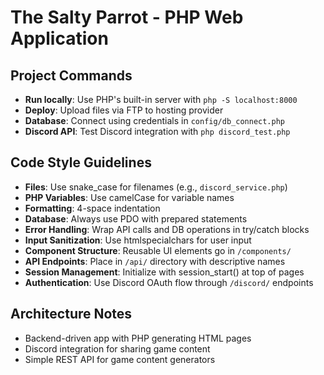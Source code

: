 # The Salty Parrot - PHP Web Application

## Project Commands
- **Run locally**: Use PHP's built-in server with `php -S localhost:8000`
- **Deploy**: Upload files via FTP to hosting provider
- **Database**: Connect using credentials in `config/db_connect.php`
- **Discord API**: Test Discord integration with `php discord_test.php`

## Code Style Guidelines
- **Files**: Use snake_case for filenames (e.g., `discord_service.php`)
- **PHP Variables**: Use camelCase for variable names
- **Formatting**: 4-space indentation
- **Database**: Always use PDO with prepared statements
- **Error Handling**: Wrap API calls and DB operations in try/catch blocks
- **Input Sanitization**: Use htmlspecialchars for user input
- **Component Structure**: Reusable UI elements go in `/components/`
- **API Endpoints**: Place in `/api/` directory with descriptive names
- **Session Management**: Initialize with session_start() at top of pages
- **Authentication**: Use Discord OAuth flow through `/discord/` endpoints

## Architecture Notes
- Backend-driven app with PHP generating HTML pages
- Discord integration for sharing game content
- Simple REST API for game content generators